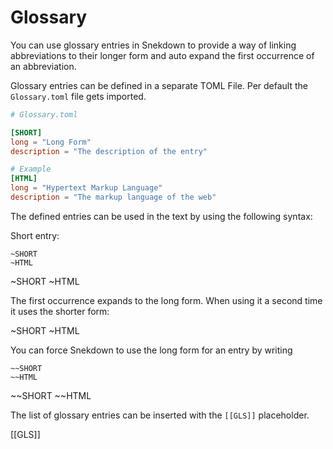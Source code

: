 # Glossary

You can use glossary entries in Snekdown to provide
a way of linking abbreviations to their longer form
and auto expand the first occurrence of an abbreviation.


Glossary entries can be defined in a separate TOML File.
Per default the `Glossary.toml` file gets imported.

```toml
# Glossary.toml

[SHORT]
long = "Long Form"
description = "The description of the entry"

# Example
[HTML]
long = "Hypertext Markup Language"
description = "The markup language of the web"
```

The defined entries can be used in the text by using the following syntax:


Short entry:
```
~SHORT
~HTML
```

~SHORT
~HTML


The first occurrence expands to the long form. When using it a second time it uses the shorter form:

~SHORT
~HTML


You can force Snekdown to use the long form for an entry by writing

```
~~SHORT
~~HTML
```

~~SHORT
~~HTML


The list of glossary entries can be inserted with the `[[GLS]]` placeholder.

[[GLS]]